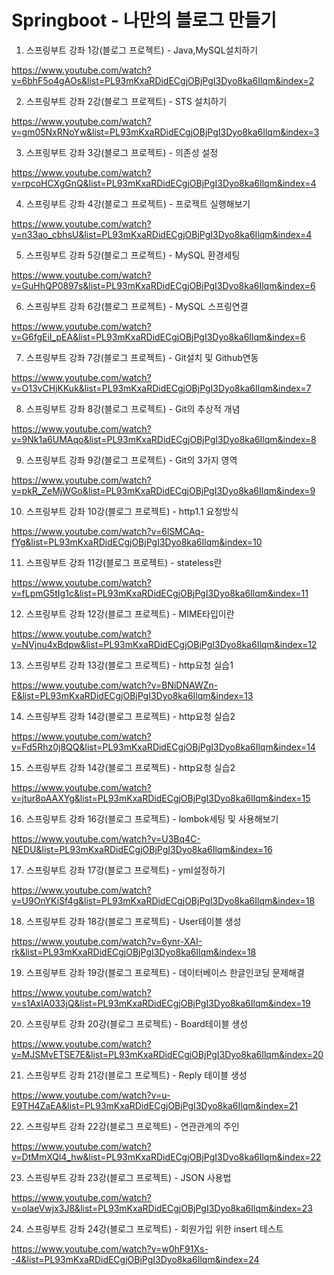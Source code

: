 # Springboot - 나만의 블로그 만들기

1. 스프링부트 강좌 1강(블로그 프로젝트) - Java,MySQL설치하기

https://www.youtube.com/watch?v=6bhF5o4gAOs&list=PL93mKxaRDidECgjOBjPgI3Dyo8ka6Ilqm&index=2

2. 스프링부트 강좌 2강(블로그 프로젝트) - STS 설치하기

https://www.youtube.com/watch?v=gm05NxRNoYw&list=PL93mKxaRDidECgjOBjPgI3Dyo8ka6Ilqm&index=3

3. 스프링부트 강좌 3강(블로그 프로젝트) - 의존성 설정

https://www.youtube.com/watch?v=rpcoHCXgGnQ&list=PL93mKxaRDidECgjOBjPgI3Dyo8ka6Ilqm&index=4

4. 스프링부트 강좌 4강(블로그 프로젝트) - 프로젝트 실행해보기

https://www.youtube.com/watch?v=n33ao_cbhsU&list=PL93mKxaRDidECgjOBjPgI3Dyo8ka6Ilqm&index=4

5. 스프링부트 강좌 5강(블로그 프로젝트) - MySQL 환경세팅

https://www.youtube.com/watch?v=GuHhQP0897s&list=PL93mKxaRDidECgjOBjPgI3Dyo8ka6Ilqm&index=6

6. 스프링부트 강좌 6강(블로그 프로젝트) - MySQL 스프링연결

https://www.youtube.com/watch?v=G6fgEiI_pEA&list=PL93mKxaRDidECgjOBjPgI3Dyo8ka6Ilqm&index=6

7. 스프링부트 강좌 7강(블로그 프로젝트) - Git설치 및 Github연동

https://www.youtube.com/watch?v=O13vCHjKKuk&list=PL93mKxaRDidECgjOBjPgI3Dyo8ka6Ilqm&index=7

8. 스프링부트 강좌 8강(블로그 프로젝트) - Git의 추상적 개념

https://www.youtube.com/watch?v=9Nk1a6UMAqo&list=PL93mKxaRDidECgjOBjPgI3Dyo8ka6Ilqm&index=8

9. 스프링부트 강좌 9강(블로그 프로젝트) - Git의 3가지 영역

https://www.youtube.com/watch?v=pkR_ZeMjWGo&list=PL93mKxaRDidECgjOBjPgI3Dyo8ka6Ilqm&index=9

10. 스프링부트 강좌 10강(블로그 프로젝트) - http1.1 요청방식

https://www.youtube.com/watch?v=6lSMCAq-fYg&list=PL93mKxaRDidECgjOBjPgI3Dyo8ka6Ilqm&index=10

11. 스프링부트 강좌 11강(블로그 프로젝트) - stateless란

https://www.youtube.com/watch?v=fLpmG5tIg1c&list=PL93mKxaRDidECgjOBjPgI3Dyo8ka6Ilqm&index=11

12. 스프링부트 강좌 12강(블로그 프로젝트) - MIME타입이란

https://www.youtube.com/watch?v=NVjnu4xBdpw&list=PL93mKxaRDidECgjOBjPgI3Dyo8ka6Ilqm&index=12

13. 스프링부트 강좌 13강(블로그 프로젝트) - http요청 실습1

https://www.youtube.com/watch?v=BNiDNAWZn-E&list=PL93mKxaRDidECgjOBjPgI3Dyo8ka6Ilqm&index=13

14. 스프링부트 강좌 14강(블로그 프로젝트) - http요청 실습2

https://www.youtube.com/watch?v=Fd5Rhz0j8QQ&list=PL93mKxaRDidECgjOBjPgI3Dyo8ka6Ilqm&index=14

15. 스프링부트 강좌 14강(블로그 프로젝트) - http요청 실습2

https://www.youtube.com/watch?v=jtur8oAAXYg&list=PL93mKxaRDidECgjOBjPgI3Dyo8ka6Ilqm&index=15

16. 스프링부트 강좌 16강(블로그 프로젝트) - lombok세팅 및 사용해보기

https://www.youtube.com/watch?v=U3Bq4C-NEDU&list=PL93mKxaRDidECgjOBjPgI3Dyo8ka6Ilqm&index=16

17. 스프링부트 강좌 17강(블로그 프로젝트) - yml설정하기

https://www.youtube.com/watch?v=U9OnYKiSf4g&list=PL93mKxaRDidECgjOBjPgI3Dyo8ka6Ilqm&index=18

18. 스프링부트 강좌 18강(블로그 프로젝트) - User테이블 생성

https://www.youtube.com/watch?v=6ynr-XAI-rk&list=PL93mKxaRDidECgjOBjPgI3Dyo8ka6Ilqm&index=18

19. 스프링부트 강좌 19강(블로그 프로젝트) - 데이터베이스 한글인코딩 문제해결

https://www.youtube.com/watch?v=s1AxIA033jQ&list=PL93mKxaRDidECgjOBjPgI3Dyo8ka6Ilqm&index=19

20. 스프링부트 강좌 20강(블로그 프로젝트) - Board테이블 생성

https://www.youtube.com/watch?v=MJSMvETSE7E&list=PL93mKxaRDidECgjOBjPgI3Dyo8ka6Ilqm&index=20

21. 스프링부트 강좌 21강(블로그 프로젝트) - Reply 테이블 생성

https://www.youtube.com/watch?v=u-E9TH4ZaEA&list=PL93mKxaRDidECgjOBjPgI3Dyo8ka6Ilqm&index=21

22. 스프링부트 강좌 22강(블로그 프로젝트) - 연관관계의 주인

https://www.youtube.com/watch?v=DtMmXQl4_hw&list=PL93mKxaRDidECgjOBjPgI3Dyo8ka6Ilqm&index=22

23. 스프링부트 강좌 23강(블로그 프로젝트) - JSON 사용법

https://www.youtube.com/watch?v=olaeVwjx3J8&list=PL93mKxaRDidECgjOBjPgI3Dyo8ka6Ilqm&index=23

24. 스프링부트 강좌 24강(블로그 프로젝트) - 회원가입 위한 insert 테스트

https://www.youtube.com/watch?v=w0hF91Xs--4&list=PL93mKxaRDidECgjOBjPgI3Dyo8ka6Ilqm&index=24


